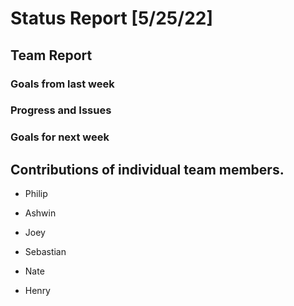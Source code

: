 # Status Report [5/25/22]

## Team Report
### Goals from last week

### Progress and Issues

### Goals for next week



## Contributions of individual team members.
* Philip

* Ashwin

* Joey

* Sebastian

* Nate

* Henry
